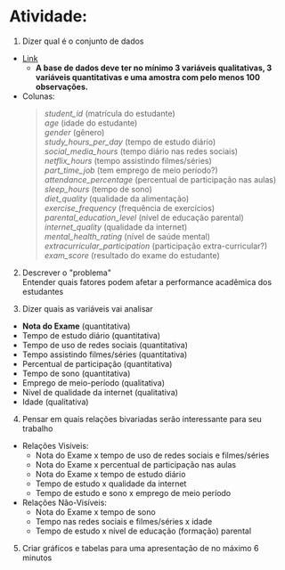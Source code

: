 # Atividade:

1. Dizer qual é o conjunto de dados  
  - [Link](https://www.kaggle.com/datasets/jayaantanaath/student-habits-vs-academic-performance)
    - **A base de dados deve ter no mínimo 3 variáveis qualitativas, 3 variáveis quantitativas e uma amostra com pelo menos 100 observações.**
  - Colunas:
    > _student_id_ (matrícula do estudante)  
    > _age_ (idade do estudante)  
    > _gender_ (gênero)  
    > _study_hours_per_day_ (tempo de estudo diário)  
    > _social_media_hours_ (tempo diário nas redes sociais)  
    > _netflix_hours_ (tempo assistindo filmes/séries)  
    > _part_time_job_ (tem emprego de meio período?)  
    > _attendance_percentage_ (percentual de participação nas aulas)  
    > _sleep_hours_ (tempo de sono)  
    > _diet_quality_ (qualidade da alimentação)  
    > _exercise_frequency_ (frequência de exercícios)  
    > _parental_education_level_ (nível de educação parental)  
    > _internet_quality_ (qualidade da internet)  
    > _mental_health_rating_ (nível de saúde mental)  
    > _extracurricular_participation_ (participação extra-curricular?)  
    > _exam_score_ (resultado do exame do estudante)  

2. Descrever o "problema"  
Entender quais fatores podem afetar a performance acadêmica dos estudantes

3. Dizer quais as variáveis vai analisar  
  - **Nota do Exame** (quantitativa)
  - Tempo de estudo diário (quantitativa)
  - Tempo de uso de redes sociais (quantitativa)
  - Tempo assistindo filmes/séries (quantitativa)
  - Percentual de participação (quantitativa)
  - Tempo de sono (quantitativa)
  - Emprego de meio-período (qualitativa)
  - Nível de qualidade da internet (qualitativa)
  - Idade (qualitativa)

4. Pensar em quais relações bivariadas serão interessante para seu trabalho  
  - Relações Visíveis:  
    - Nota do Exame x tempo de uso de redes sociais e filmes/séries
    - Nota do Exame x percentual de participação nas aulas
    - Nota do Exame x tempo de estudo diário
    - Tempo de estudo x qualidade da internet
    - Tempo de estudo e sono x emprego de meio período
  - Relações Não-Visíveis:  
    - Nota do Exame x tempo de sono
    - Tempo nas redes sociais e filmes/séries x idade
    - Tempo de estudo x nível de educação (formação) parental

5. Criar gráficos e tabelas para uma apresentação de no máximo 6 minutos

